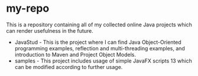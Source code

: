 # my-repo

This is a repository containing all of my collected online Java projects which can render usefulness in the future.

* JavaStud - This is the project where I can find Java Object-Oriented programming examples, reflection and multi-threading examples, and introduction to Maven and Project Object Models.
* samples - This project includes usage of simple JavaFX scripts 13 which can be modified according to further usage.
